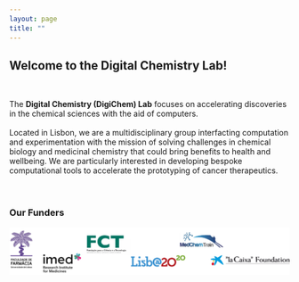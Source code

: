 ```yaml
---
layout: page
title: ""
---
```


## Welcome to the Digital Chemistry Lab!

<br />

The **Digital Chemistry (DigiChem) Lab** focuses on accelerating discoveries in the chemical sciences with the aid of computers. <br />
<br />
Located in Lisbon, we are a multidisciplinary group interfacting computation and experimentation with the mission of solving challenges in chemical biology and medicinal chemistry that could bring benefits to health and wellbeing. We are particularly interested in developing bespoke computational tools to accelerate the prototyping of cancer therapeutics.<br />
<br />
<br />

### Our Funders

<p style="text-align:center;"><img src="https://raw.githubusercontent.com/DigiChem/digichem.github.io/master/_images/funders.jpg" alt="funders"></p>
